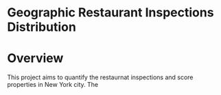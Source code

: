 # Geographic Restaurant Inspections Distribution

# Overview
This project aims to quantify the restaurnat inspections and score properties in New York city. The 
